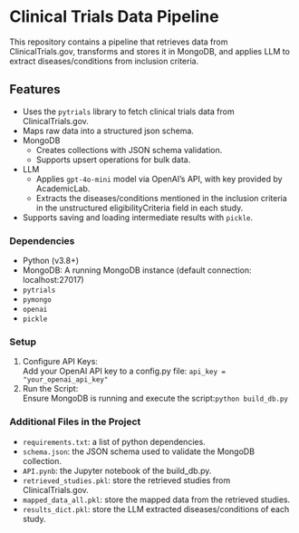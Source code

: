 # Clinical Trials Data Pipeline
This repository contains a pipeline that retrieves data from ClinicalTrials.gov, transforms and stores it in MongoDB, and applies LLM to extract diseases/conditions from inclusion criteria.

## Features
* Uses the ```pytrials``` library to fetch clinical trials data from ClinicalTrials.gov.
* Maps raw data into a structured json schema.
* MongoDB
  * Creates collections with JSON schema validation.
  * Supports upsert operations for bulk data.
* LLM
  * Applies ```gpt-4o-mini``` model via OpenAI’s API, with key provided by AcademicLab.
  * Extracts the diseases/conditions mentioned in the inclusion criteria in the unstructured eligibilityCriteria field in each study.
* Supports saving and loading intermediate results with ```pickle```.

### Dependencies
* Python (v3.8+)
* MongoDB: A running MongoDB instance (default connection: localhost:27017)
* ```pytrials```
* ```pymongo```
* ```openai```
* ```pickle```

### Setup
1. Configure API Keys: <br/>
   Add your OpenAI API key to a config.py file: ```api_key = "your_openai_api_key"```
2. Run the Script: <br/>
   Ensure MongoDB is running and execute the script:```python build_db.py```

### Additional Files in the Project
* ```requirements.txt```: a list of  python dependencies.
* ```schema.json```: the JSON schema used to validate the MongoDB collection.
* ```API.pynb```: the Jupyter notebook of the build_db.py.
* ```retrieved_studies.pkl```: store the retrieved studies from ClinicalTrials.gov.
* ```mapped_data_all.pkl```: store the mapped data from the retrieved studies.
* ```results_dict.pkl```: store the LLM extracted diseases/conditions of each study.
